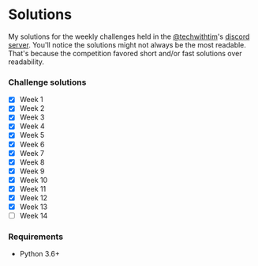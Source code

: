 # Solutions
My solutions for the weekly challenges held in the [@techwithtim](https://github.com/techwithtim)'s [discord server](https://discord.gg/twt). You'll notice the solutions might not always be the most readable. That's because the competition favored short and/or fast solutions over readability.

### Challenge solutions
- [x] Week 1
- [x] Week 2
- [x] Week 3
- [x] Week 4
- [x] Week 5
- [x] Week 6
- [x] Week 7
- [x] Week 8
- [x] Week 9
- [x] Week 10
- [x] Week 11
- [x] Week 12
- [x] Week 13
- [ ] Week 14

### Requirements
- Python 3.6+
